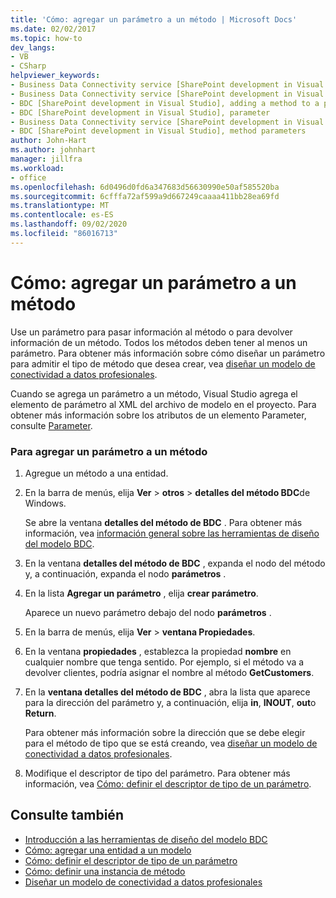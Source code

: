 ```yaml
---
title: 'Cómo: agregar un parámetro a un método | Microsoft Docs'
ms.date: 02/02/2017
ms.topic: how-to
dev_langs:
- VB
- CSharp
helpviewer_keywords:
- Business Data Connectivity service [SharePoint development in Visual Studio], adding a method to a parameter
- Business Data Connectivity service [SharePoint development in Visual Studio], parameter
- BDC [SharePoint development in Visual Studio], adding a method to a parameter
- BDC [SharePoint development in Visual Studio], parameter
- Business Data Connectivity service [SharePoint development in Visual Studio], method parameters
- BDC [SharePoint development in Visual Studio], method parameters
author: John-Hart
ms.author: johnhart
manager: jillfra
ms.workload:
- office
ms.openlocfilehash: 6d0496d0fd6a347683d56630990e50af585520ba
ms.sourcegitcommit: 6cfffa72af599a9d667249caaaa411bb28ea69fd
ms.translationtype: MT
ms.contentlocale: es-ES
ms.lasthandoff: 09/02/2020
ms.locfileid: "86016713"
---
```

# <a name="how-to-add-a-parameter-to-a-method"></a>Cómo: agregar un parámetro a un método
  Use un parámetro para pasar información al método o para devolver información de un método. Todos los métodos deben tener al menos un parámetro. Para obtener más información sobre cómo diseñar un parámetro para admitir el tipo de método que desea crear, vea [diseñar un modelo de conectividad a datos profesionales](../sharepoint/designing-a-business-data-connectivity-model.md).

 Cuando se agrega un parámetro a un método, Visual Studio agrega el elemento de parámetro al XML del archivo de modelo en el proyecto. Para obtener más información sobre los atributos de un elemento Parameter, consulte [Parameter](/previous-versions/office/developer/sharepoint-2010/ee557705(v=office.14)).

### <a name="to-add-a-parameter-to-a-method"></a>Para agregar un parámetro a un método

1. Agregue un método a una entidad.

2. En la barra de menús, elija **Ver**  >  **otros**  >  **detalles del método BDC**de Windows.

     Se abre la ventana **detalles del método de BDC** . Para obtener más información, vea [información general sobre las herramientas de diseño del modelo BDC](../sharepoint/bdc-model-design-tools-overview.md).

3. En la ventana **detalles del método de BDC** , expanda el nodo del método y, a continuación, expanda el nodo **parámetros** .

4. En la lista **Agregar un parámetro** , elija **crear parámetro**.

     Aparece un nuevo parámetro debajo del nodo **parámetros** .

5. En la barra de menús, elija **Ver**  >  **ventana Propiedades**.

6. En la ventana **propiedades** , establezca la propiedad **nombre** en cualquier nombre que tenga sentido. Por ejemplo, si el método va a devolver clientes, podría asignar el nombre al método **GetCustomers**.

7. En la **ventana detalles del método de BDC** , abra la lista que aparece para la dirección del parámetro y, a continuación, elija **in**, **INOUT**, **out**o **Return**.

     Para obtener más información sobre la dirección que se debe elegir para el método de tipo que se está creando, vea [diseñar un modelo de conectividad a datos profesionales](../sharepoint/designing-a-business-data-connectivity-model.md).

8. Modifique el descriptor de tipo del parámetro. Para obtener más información, vea [Cómo: definir el descriptor de tipo de un parámetro](../sharepoint/how-to-define-the-type-descriptor-of-a-parameter.md).

## <a name="see-also"></a>Consulte también
- [Introducción a las herramientas de diseño del modelo BDC](../sharepoint/bdc-model-design-tools-overview.md)
- [Cómo: agregar una entidad a un modelo](../sharepoint/how-to-add-an-entity-to-a-model.md)
- [Cómo: definir el descriptor de tipo de un parámetro](../sharepoint/how-to-define-the-type-descriptor-of-a-parameter.md)
- [Cómo: definir una instancia de método](../sharepoint/how-to-define-a-method-instance.md)
- [Diseñar un modelo de conectividad a datos profesionales](../sharepoint/designing-a-business-data-connectivity-model.md)
